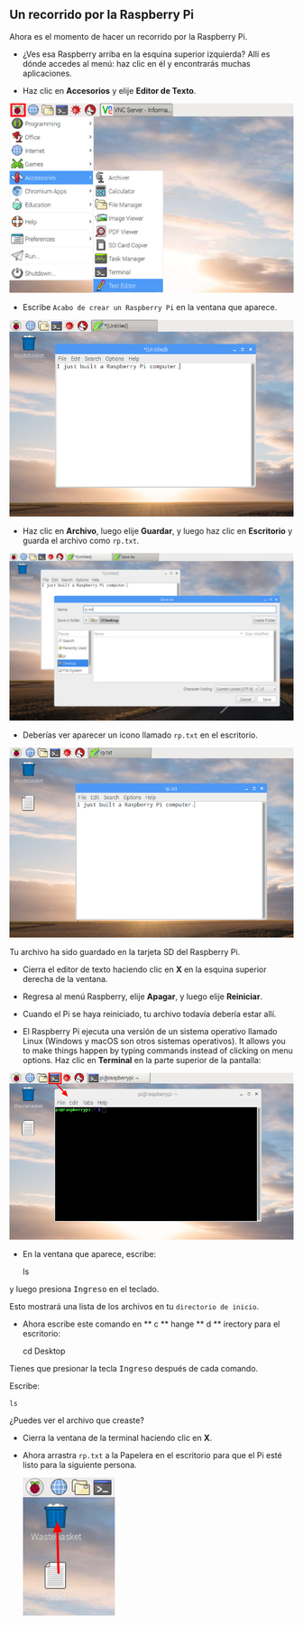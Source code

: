 ## Un recorrido por la Raspberry Pi

Ahora es el momento de hacer un recorrido por la Raspberry Pi.

+ ¿Ves esa Raspberry arriba en la esquina superior izquierda? Allí es dónde accedes al menú: haz clic en él y encontrarás muchas aplicaciones.

+ Haz clic en **Accesorios** y elije **Editor de Texto**.

![captura de pantalla](images/pi-accessories.png)

+ Escribe `Acabo de crear un Raspberry Pi` en la ventana que aparece.

![captura de pantalla](images/pi-text-editor.png)

+ Haz clic en **Archivo**, luego elije **Guardar**, y luego haz clic en **Escritorio** y guarda el archivo como `rp.txt`.

![captura de pantalla](images/pi-save.png)

+ Deberías ver aparecer un icono llamado `rp.txt` en el escritorio.

![captura de pantalla](images/pi-saved.png)

Tu archivo ha sido guardado en la tarjeta SD del Raspberry Pi.

+ Cierra el editor de texto haciendo clic en **X** en la esquina superior derecha de la ventana.

+ Regresa al menú Raspberry, elije **Apagar**, y luego elije **Reiniciar**.

+ Cuando el Pi se haya reiniciado, tu archivo todavía debería estar allí.

+ El Raspberry Pi ejecuta una versión de un sistema operativo llamado Linux (Windows y macOS son otros sistemas operativos). It allows you to make things happen by typing commands instead of clicking on menu options. Haz clic en **Terminal** en la parte superior de la pantalla:

![captura de pantalla](images/pi-command-prompt.png)

+ En la ventana que aparece, escribe:

    ls
    

y luego presiona <kbd>Ingreso</kbd> en el teclado.

Esto mostrará una lista de los archivos en tu `directorio de inicio`.

+ Ahora escribe este comando en ** c ** hange ** d ** irectory para el escritorio:

    cd Desktop
    

Tienes que presionar la tecla <kbd>Ingreso</kbd> después de cada comando.

Escribe:

    ls
    

¿Puedes ver el archivo que creaste?

+ Cierra la ventana de la terminal haciendo clic en **X**.

+ Ahora arrastra `rp.txt` a la Papelera en el escritorio para que el Pi esté listo para la siguiente persona.
    
    ![captura de pantalla](images/pi-waste.png)
